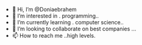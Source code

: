 - 👋 Hi, I’m @Doniaebrahem
- 👀 I’m interested in . programming..
- 🌱 I’m currently learning . computer science..
- 💞️ I’m looking to collaborate on best companies ...
- 📫 How to reach me ..high levels.

<!---
Doniaebrahem/Doniaebrahem is a ✨ special ✨ repository because its `README.md` (this file) appears on your GitHub profile.
You can click the Preview link to take a look at your changes.
--->
